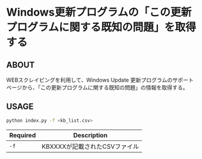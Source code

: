 # Windows更新プログラムの「この更新プログラムに関する既知の問題」を取得する

## ABOUT
WEBスクレイピングを利用して、Windows Update 更新プログラムのサポートページから、「この更新プログラムに関する既知の問題」の情報を取得する。

## USAGE
```bash
python index.py -f <kb_list.csv>
```

|Required|Description|
|---|---|
|`-f`|KBXXXXが記載されたCSVファイル|
